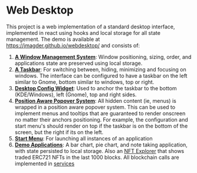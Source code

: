 # Web Desktop
This project is a web implementation of a standard desktop interface, implemented in react using hooks and local storage 
for all state management.  The demo is available at https://jmagder.github.io/webdesktop/ and consists of:

1. **[A Window Management System](https://github.com/jmagder/desktop_private/tree/main/src/widgets/window)**: Window positioning, sizing, order, and applications state are preserved using local storage.
1. **[A Taskbar](https://github.com/jmagder/desktop_private/tree/main/src/widgets/taskbar)**: For switching between, hiding, minimizing and focusing on windows.  The interface can be configured to have a taskbar on the left similar to Gnome, bottom similar to windows, top or right.
1. **[Desktop Config Widget](https://github.com/jmagder/desktop_private/tree/main/src/widgets/Configuration)**: Used to anchor the taskbar to the bottom (KDE/Windows), left (Gnome), top and right sides.
1. **[Position Aware Popover System](https://github.com/jmagder/desktop_private/tree/main/src/widgets/Popover)**: All hidden content (ie, menus) is wrapped in a position aware popover system.  This can be used to implement menus and tooltips that are guaranteed to render onscreen no matter their anchors positioning.  For example, the configuration and start menu's should render on top if the taskbar is on the bottom of the screen, but the right if its on the left.  
1. **[Start Menu](https://github.com/jmagder/desktop_private/tree/main/src/widgets/Menu)**: For launching all instances of an application
1. **[Demo Applications](https://github.com/jmagder/desktop_private/tree/main/src/Apps)**: A bar chart, pie chart, and note taking application, with state persisted to local storage. Also an [NFT Explorer](https://github.com/jmagder/desktop_private/tree/main/src/Apps/Web3App) that shows traded ERC721 NFTs in the last 1000 blocks. All blockchain calls are implemented in [services](https://github.com/jmagder/desktop_private/blob/main/src/Services/Web3Service.tsx)
